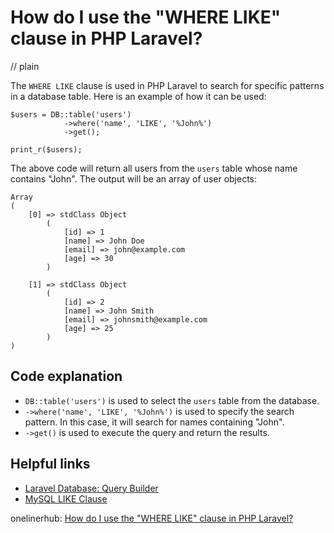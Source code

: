 # How do I use the "WHERE LIKE" clause in PHP Laravel?
// plain

The `WHERE LIKE` clause is used in PHP Laravel to search for specific patterns in a database table. Here is an example of how it can be used:

```
$users = DB::table('users')
            ->where('name', 'LIKE', '%John%')
            ->get();

print_r($users);
```

The above code will return all users from the `users` table whose name contains "John". The output will be an array of user objects:

```
Array
(
    [0] => stdClass Object
        (
            [id] => 1
            [name] => John Doe
            [email] => john@example.com
            [age] => 30
        )

    [1] => stdClass Object
        (
            [id] => 2
            [name] => John Smith
            [email] => johnsmith@example.com
            [age] => 25
        )
)
```

## Code explanation


- `DB::table('users')` is used to select the `users` table from the database.
- `->where('name', 'LIKE', '%John%')` is used to specify the search pattern. In this case, it will search for names containing "John".
- `->get()` is used to execute the query and return the results.

## Helpful links

- [Laravel Database: Query Builder](https://laravel.com/docs/7.x/queries)
- [MySQL LIKE Clause](https://www.w3schools.com/sql/sql_like.asp)

onelinerhub: [How do I use the "WHERE LIKE" clause in PHP Laravel?](https://onelinerhub.com/php-laravel/how-do-i-use-the--where-like--clause-in-php-laravel)